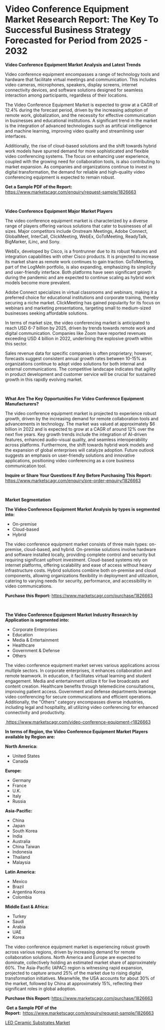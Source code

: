 <p><h1>Video Conference Equipment Market Research Report: The Key To Successful Business Strategy Forecasted for Period from 2025 - 2032</h1></p><p><strong>Video Conference Equipment Market Analysis and Latest Trends</strong></p>
<p><p>Video conference equipment encompasses a range of technology tools and hardware that facilitate virtual meetings and communication. This includes video cameras, microphones, speakers, display screens, internet connectivity devices, and software solutions designed for seamless interaction among participants, regardless of their locations.</p><p>The Video Conference Equipment Market is expected to grow at a CAGR of 12.4% during the forecast period, driven by the increasing adoption of remote work, globalization, and the necessity for effective communication in businesses and educational institutions. A significant trend in the market is the integration of advanced technologies such as artificial intelligence and machine learning, improving video quality and streamlining user interfaces. </p><p>Additionally, the rise of cloud-based solutions and the shift towards hybrid work models have spurred demand for more sophisticated and flexible video conferencing systems. The focus on enhancing user experience, coupled with the growing need for collaboration tools, is also contributing to market expansion. As companies and organizations continue to invest in digital transformation, the demand for reliable and high-quality video conferencing equipment is expected to remain robust.</p></p>
<p><strong>Get a Sample PDF of the Report:&nbsp;</strong> <a href="https://www.marketscagr.com/enquiry/request-sample/1826663?utm_campaign=3228&utm_medium=2&utm_source=Github&utm_content=ia&utm_term=06042025&utm_id=video-conference-equipment">https://www.marketscagr.com/enquiry/request-sample/1826663</a></p>
<p>&nbsp;</p>
<p><strong>Video Conference Equipment Major Market Players</strong></p>
<p><p>The video conference equipment market is characterized by a diverse range of players offering various solutions that cater to businesses of all sizes. Major competitors include Onstream Meetings, Adobe Connect, GlobalMeet, InterCall, ClickMeeting, WebEx, GoToMeeting, ReadyTalk, BigMarker, iLinc, and Sony. </p><p>WebEx, developed by Cisco, is a frontrunner due to its robust features and integration capabilities with other Cisco products. It is projected to increase its market share as remote work continues to gain traction. GoToMeeting, part of the LogMeIn portfolio, is also expanding, emphasizing its simplicity and user-friendly interface. Both platforms have seen significant growth during the pandemic and are expected to continue scaling as hybrid work models become more prevalent.</p><p>Adobe Connect specializes in virtual classrooms and webinars, making it a preferred choice for educational institutions and corporate training, thereby securing a niche market. ClickMeeting has gained popularity for its focus on webinars and marketing presentations, targeting small to medium-sized businesses seeking affordable solutions.</p><p>In terms of market size, the video conferencing market is anticipated to reach USD 6-7 billion by 2025, driven by trends towards remote work and digital communication. Companies like Zoom have reported revenues exceeding USD 4 billion in 2022, underlining the explosive growth within this sector.</p><p>Sales revenue data for specific companies is often proprietary; however, forecasts suggest consistent annual growth rates between 10-15% as organizations continue to adopt video solutions for both internal and external communications. The competitive landscape indicates that agility in product development and customer service will be crucial for sustained growth in this rapidly evolving market.</p></p>
<p>&nbsp;</p>
<p><strong>What Are The Key Opportunities For Video Conference Equipment Manufacturers?</strong></p>
<p><p>The video conference equipment market is projected to experience robust growth, driven by the increasing demand for remote collaboration tools and advancements in technology. The market was valued at approximately $6 billion in 2022 and is expected to grow at a CAGR of around 12% over the next five years. Key growth trends include the integration of AI-driven features, enhanced audio-visual quality, and seamless interoperability across platforms. Furthermore, the shift towards hybrid work models and the expansion of global enterprises will catalyze adoption. Future outlook suggests an emphasis on user-friendly solutions and innovative applications, positioning video conferencing as a core business communication tool.</p></p>
<p><strong>Inquire or Share Your Questions If Any Before Purchasing This Report:</strong> <a href="https://www.marketscagr.com/enquiry/pre-order-enquiry/1826663?utm_campaign=3228&utm_medium=2&utm_source=Github&utm_content=ia&utm_term=06042025&utm_id=video-conference-equipment">https://www.marketscagr.com/enquiry/pre-order-enquiry/1826663</a></p>
<p>&nbsp;</p>
<p><strong>Market Segmentation</strong></p>
<p><strong>The Video Conference Equipment Market Analysis by types is segmented into:</strong></p>
<p><ul><li>On-premise</li><li>Cloud-based</li><li>Hybrid</li></ul></p>
<p><p>The video conference equipment market consists of three main types: on-premise, cloud-based, and hybrid. On-premise solutions involve hardware and software installed locally, providing complete control and security but requiring significant upfront investment. Cloud-based systems rely on internet platforms, offering scalability and ease of access without heavy infrastructure costs. Hybrid solutions combine both on-premise and cloud components, allowing organizations flexibility in deployment and utilization, catering to varying needs for security, performance, and accessibility in video communications.</p></p>
<p><strong>Purchase this Report:&nbsp;</strong><a href="https://www.marketscagr.com/purchase/1826663?utm_campaign=3228&utm_medium=2&utm_source=Github&utm_content=ia&utm_term=06042025&utm_id=video-conference-equipment">https://www.marketscagr.com/purchase/1826663</a></p>
<p>&nbsp;</p>
<p><strong>The Video Conference Equipment Market Industry Research by Application is segmented into:</strong></p>
<p><ul><li>Corporate Enterprises</li><li>Education</li><li>Media & Entertainment</li><li>Healthcare</li><li>Government & Defense</li><li>Others</li></ul></p>
<p><p>The video conference equipment market serves various applications across multiple sectors. In corporate enterprises, it enhances collaboration and remote teamwork. In education, it facilitates virtual learning and student engagement. Media and entertainment utilize it for live broadcasts and content creation. Healthcare benefits through telemedicine consultations, improving patient access. Government and defense departments leverage video conferencing for secure communications and efficient operations. Additionally, the "Others" category encompasses diverse industries, including legal and hospitality, all utilizing video conferencing for enhanced connectivity and productivity.</p></p>
<p><a href="https://www.marketscagr.com/video-conference-equipment-r1826663?utm_campaign=3228&utm_medium=2&utm_source=Github&utm_content=ia&utm_term=06042025&utm_id=video-conference-equipment">&nbsp;https://www.marketscagr.com/video-conference-equipment-r1826663</a></p>
<p><strong>In terms of Region, the Video Conference Equipment Market Players available by Region are:</strong></p>
<p>
    <p> <strong> North America: </strong>
        <ul>
            <li>United States</li>
            <li>Canada</li>
        </ul>
        </p> 
    <p> <strong> Europe: </strong>
        <ul>
            <li>Germany</li>
            <li>France</li>
            <li>U.K.</li>
            <li>Italy</li>
            <li>Russia</li>
        </ul>
        </p> 
    <p> <strong> Asia-Pacific: </strong>
        <ul>
            <li>China</li>
            <li>Japan</li>
            <li>South Korea</li>
            <li>India</li>
            <li>Australia</li>
            <li>China Taiwan</li>
            <li>Indonesia</li>
            <li>Thailand</li>
            <li>Malaysia</li>
        </ul>
        </p> 
    <p> <strong> Latin America: </strong>
        <ul>
            <li>Mexico</li>
            <li>Brazil</li>
            <li>Argentina Korea</li>
            <li>Colombia</li>
        </ul>
        </p> 
    <p> <strong> Middle East & Africa: </strong>
        <ul>
            <li>Turkey</li>
            <li>Saudi</li>
            <li>Arabia</li>
            <li>UAE</li>
            <li>Korea</li>
        </ul>
    </p>
    </p>
<p><p>The video conference equipment market is experiencing robust growth across various regions, driven by increasing demand for remote collaboration solutions. North America and Europe are expected to dominate, collectively holding an estimated market share of approximately 60%. The Asia-Pacific (APAC) region is witnessing rapid expansion, projected to capture around 25% of the market due to rising digital transformation initiatives. Meanwhile, the USA accounts for about 30% of the market, followed by China at approximately 15%, reflecting their significant roles in global adoption.</p></p>
<p><strong>Purchase this Report: </strong><a href="https://www.marketscagr.com/purchase/1826663?utm_campaign=3228&utm_medium=2&utm_source=Github&utm_content=ia&utm_term=06042025&utm_id=video-conference-equipment">https://www.marketscagr.com/purchase/1826663</a></p>
<p>&nbsp;<strong>Get a Sample PDF of the Report:&nbsp;&nbsp;</strong><a href="https://www.marketscagr.com/enquiry/request-sample/1826663?utm_campaign=3228&utm_medium=2&utm_source=Github&utm_content=ia&utm_term=06042025&utm_id=video-conference-equipment">https://www.marketscagr.com/enquiry/request-sample/1826663</a></p>
<p><strong></strong></p>
<p><p><a href="https://github.com/maseykokosq1/Market-Research-Report-List-1/blob/main/led-ceramic-substrates-market.md?utm_campaign=3228&utm_medium=2&utm_source=Github&utm_content=ia&utm_term=06042025&utm_id=video-conference-equipment">LED Ceramic Substrates Market</a></p></p>